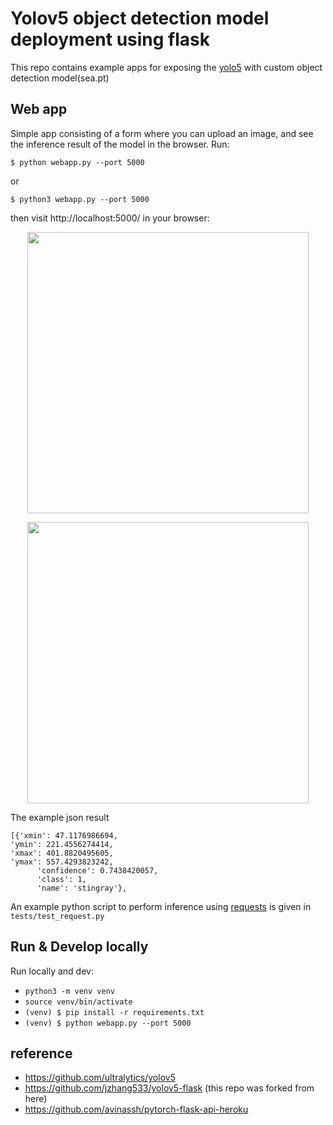 # Yolov5 object detection model deployment using flask
This repo contains example apps for exposing the [yolo5](https://github.com/ultralytics/yolov5) with custom object detection model(sea.pt)

## Web app
Simple app consisting of a form where you can upload an image, and see the inference result of the model in the browser. Run:

`$ python webapp.py --port 5000`

or

`$ python3 webapp.py --port 5000`


then visit http://localhost:5000/ in your browser:

<p align="center">
<img src="https://github.com/serversuck/yolov5-flask/blob/main/upload.png" width="450">
</p>

<p align="center">
<img src="https://github.com/serversuck/yolov5-flask/blob/main/result.png" width="450">
</p>

The example json result
```
[{'xmin': 47.1176986694, 
'ymin': 221.4556274414, 
'xmax': 401.8820495605, 
'ymax': 557.4293823242, 
      'confidence': 0.7438420057, 
      'class': 1, 
      'name': 'stingray'}, 
```

An example python script to perform inference using [requests](https://docs.python-requests.org/en/master/) is given in `tests/test_request.py`

## Run & Develop locally
Run locally and dev:
* `python3 -m venv venv`
* `source venv/bin/activate`
* `(venv) $ pip install -r requirements.txt`
* `(venv) $ python webapp.py --port 5000`

## reference
- https://github.com/ultralytics/yolov5
- https://github.com/jzhang533/yolov5-flask (this repo was forked from here)
- https://github.com/avinassh/pytorch-flask-api-heroku
